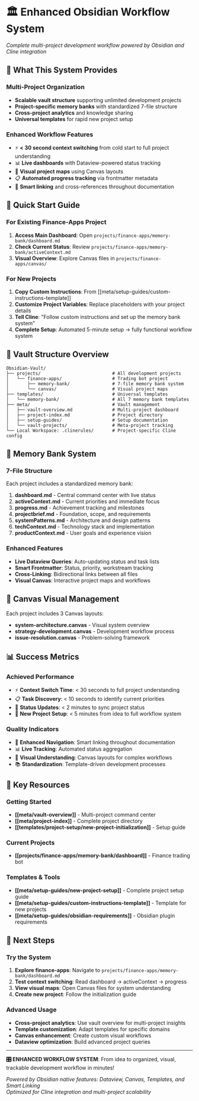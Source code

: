 # 🏛️ Enhanced Obsidian Workflow System

*Complete multi-project development workflow powered by Obsidian and Cline integration*

## 🎯 **What This System Provides**

### **Multi-Project Organization**
- **Scalable vault structure** supporting unlimited development projects
- **Project-specific memory banks** with standardized 7-file structure
- **Cross-project analytics** and knowledge sharing
- **Universal templates** for rapid new project setup

### **Enhanced Workflow Features**
- ⚡ **< 30 second context switching** from cold start to full project understanding
- 📊 **Live dashboards** with Dataview-powered status tracking
- 🎨 **Visual project maps** using Canvas layouts
- 📋 **Automated progress tracking** via frontmatter metadata
- 🔗 **Smart linking** and cross-references throughout documentation

## 🚀 **Quick Start Guide**

### **For Existing Finance-Apps Project**
1. **Access Main Dashboard**: Open `projects/finance-apps/memory-bank/dashboard.md`
2. **Check Current Status**: Review `projects/finance-apps/memory-bank/activeContext.md`
3. **Visual Overview**: Explore Canvas files in `projects/finance-apps/canvas/`

### **For New Projects**
1. **Copy Custom Instructions**: From [[meta/setup-guides/custom-instructions-template]]
2. **Customize Project Variables**: Replace placeholders with your project details
3. **Tell Cline**: "Follow custom instructions and set up the memory bank system"
4. **Complete Setup**: Automated 5-minute setup → fully functional workflow system

## 📁 **Vault Structure Overview**

```
Obsidian-Vault/
├── projects/                           # All development projects
│   └── finance-apps/                   # Trading bot project
│       ├── memory-bank/                # 7-file memory bank system
│       └── canvas/                     # Visual project maps
├── templates/                          # Universal templates
│   └── memory-bank/                    # All 7 memory bank templates
├── meta/                               # Vault management
│   ├── vault-overview.md               # Multi-project dashboard
│   ├── project-index.md                # Project directory
│   ├── setup-guides/                   # Setup documentation
│   └── vault-projects/                 # Meta-project tracking
└── Local Workspace: .clinerules/       # Project-specific Cline config
```

## 🔧 **Memory Bank System**

### **7-File Structure**
Each project includes a standardized memory bank:

1. **dashboard.md** - Central command center with live status
2. **activeContext.md** - Current priorities and immediate focus
3. **progress.md** - Achievement tracking and milestones
4. **projectbrief.md** - Foundation, scope, and requirements
5. **systemPatterns.md** - Architecture and design patterns
6. **techContext.md** - Technology stack and implementation
7. **productContext.md** - User goals and experience vision

### **Enhanced Features**
- **Live Dataview Queries**: Auto-updating status and task lists
- **Smart Frontmatter**: Status, priority, workstream tracking
- **Cross-Linking**: Bidirectional links between all files
- **Visual Canvas**: Interactive project maps and workflows

## 🎨 **Canvas Visual Management**

Each project includes 3 Canvas layouts:
- **system-architecture.canvas** - Visual system overview
- **strategy-development.canvas** - Development workflow process
- **issue-resolution.canvas** - Problem-solving framework

## 📊 **Success Metrics**

### **Achieved Performance**
- ⚡ **Context Switch Time**: < 30 seconds to full project understanding
- 📋 **Task Discovery**: < 10 seconds to identify current priorities
- 🔄 **Status Updates**: < 2 minutes to sync project status
- 🎯 **New Project Setup**: < 5 minutes from idea to full workflow system

### **Quality Indicators**
- 🔗 **Enhanced Navigation**: Smart linking throughout documentation
- 📊 **Live Tracking**: Automated status aggregation
- 🎨 **Visual Understanding**: Canvas layouts for complex workflows
- 📚 **Standardization**: Template-driven development processes

## 🔗 **Key Resources**

### **Getting Started**
- **[[meta/vault-overview]]** - Multi-project command center
- **[[meta/project-index]]** - Complete project directory
- **[[templates/project-setup/new-project-initialization]]** - Setup guide

### **Current Projects**
- **[[projects/finance-apps/memory-bank/dashboard]]** - Finance trading bot

### **Templates & Tools**
- **[[meta/setup-guides/new-project-setup]]** - Complete project setup guide
- **[[meta/setup-guides/custom-instructions-template]]** - Template for new projects
- **[[meta/setup-guides/obsidian-requirements]]** - Obsidian plugin requirements

## 🚀 **Next Steps**

### **Try the System**
1. **Explore finance-apps**: Navigate to `projects/finance-apps/memory-bank/dashboard.md`
2. **Test context switching**: Read dashboard → activeContext → progress
3. **View visual maps**: Open Canvas files for system understanding
4. **Create new project**: Follow the initialization guide

### **Advanced Usage**
- **Cross-project analytics**: Use vault overview for multi-project insights
- **Template customization**: Adapt templates for specific domains
- **Canvas enhancement**: Create custom visual workflows
- **Dataview optimization**: Build advanced project queries

---

**🎛️ ENHANCED WORKFLOW SYSTEM**: From idea to organized, visual, trackable development workflow in minutes!

*Powered by Obsidian native features: Dataview, Canvas, Templates, and Smart Linking*  
*Optimized for Cline integration and multi-project scalability*
